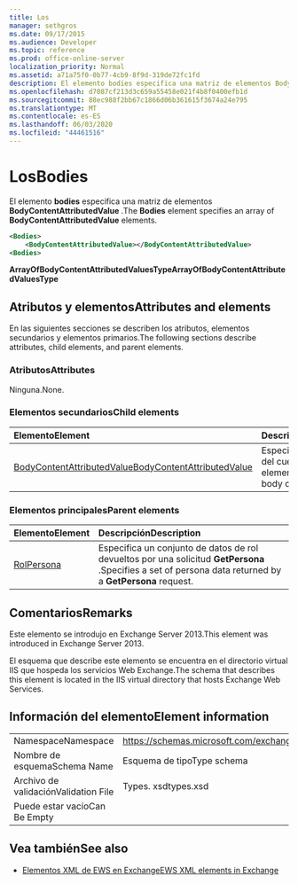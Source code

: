 ```yaml
---
title: Los
manager: sethgros
ms.date: 09/17/2015
ms.audience: Developer
ms.topic: reference
ms.prod: office-online-server
localization_priority: Normal
ms.assetid: a71a75f0-0b77-4cb9-8f9d-319de72fc1fd
description: El elemento bodies especifica una matriz de elementos BodyContentAttributedValue.
ms.openlocfilehash: d7087cf213d3c659a55458e021f4b8f0400efb1d
ms.sourcegitcommit: 88ec988f2bb67c1866d06b361615f3674a24e795
ms.translationtype: MT
ms.contentlocale: es-ES
ms.lasthandoff: 06/03/2020
ms.locfileid: "44461516"
---
```

# <a name="bodies"></a><span data-ttu-id="67203-103">Los</span><span class="sxs-lookup"><span data-stu-id="67203-103">Bodies</span></span>

<span data-ttu-id="67203-104">El elemento **bodies** especifica una matriz de elementos **BodyContentAttributedValue** .</span><span class="sxs-lookup"><span data-stu-id="67203-104">The **Bodies** element specifies an array of **BodyContentAttributedValue** elements.</span></span> 
  
```XML
<Bodies>
    <BodyContentAttributedValue></BodyContentAttributedValue>
<Bodies>
```

 <span data-ttu-id="67203-105">**ArrayOfBodyContentAttributedValuesType**</span><span class="sxs-lookup"><span data-stu-id="67203-105">**ArrayOfBodyContentAttributedValuesType**</span></span>
## <a name="attributes-and-elements"></a><span data-ttu-id="67203-106">Atributos y elementos</span><span class="sxs-lookup"><span data-stu-id="67203-106">Attributes and elements</span></span>

<span data-ttu-id="67203-107">En las siguientes secciones se describen los atributos, elementos secundarios y elementos primarios.</span><span class="sxs-lookup"><span data-stu-id="67203-107">The following sections describe attributes, child elements, and parent elements.</span></span>
  
### <a name="attributes"></a><span data-ttu-id="67203-108">Atributos</span><span class="sxs-lookup"><span data-stu-id="67203-108">Attributes</span></span>

<span data-ttu-id="67203-109">Ninguna.</span><span class="sxs-lookup"><span data-stu-id="67203-109">None.</span></span>
  
### <a name="child-elements"></a><span data-ttu-id="67203-110">Elementos secundarios</span><span class="sxs-lookup"><span data-stu-id="67203-110">Child elements</span></span>

|<span data-ttu-id="67203-111">**Elemento**</span><span class="sxs-lookup"><span data-stu-id="67203-111">**Element**</span></span>|<span data-ttu-id="67203-112">**Descripción**</span><span class="sxs-lookup"><span data-stu-id="67203-112">**Description**</span></span>|
|:-----|:-----|
|[<span data-ttu-id="67203-113">BodyContentAttributedValue</span><span class="sxs-lookup"><span data-stu-id="67203-113">BodyContentAttributedValue</span></span>](bodycontentattributedvalue.md) <br/> |<span data-ttu-id="67203-114">Especifica el contenido del cuerpo de un elemento.</span><span class="sxs-lookup"><span data-stu-id="67203-114">Specifies the body content of an item.</span></span>  <br/> |
   
### <a name="parent-elements"></a><span data-ttu-id="67203-115">Elementos principales</span><span class="sxs-lookup"><span data-stu-id="67203-115">Parent elements</span></span>

|<span data-ttu-id="67203-116">**Elemento**</span><span class="sxs-lookup"><span data-stu-id="67203-116">**Element**</span></span>|<span data-ttu-id="67203-117">**Descripción**</span><span class="sxs-lookup"><span data-stu-id="67203-117">**Description**</span></span>|
|:-----|:-----|
|[<span data-ttu-id="67203-118">Rol</span><span class="sxs-lookup"><span data-stu-id="67203-118">Persona</span></span>](persona.md) <br/> |<span data-ttu-id="67203-119">Especifica un conjunto de datos de rol devueltos por una solicitud **GetPersona** .</span><span class="sxs-lookup"><span data-stu-id="67203-119">Specifies a set of persona data returned by a **GetPersona** request.</span></span>  <br/> |
   
## <a name="remarks"></a><span data-ttu-id="67203-120">Comentarios</span><span class="sxs-lookup"><span data-stu-id="67203-120">Remarks</span></span>

<span data-ttu-id="67203-121">Este elemento se introdujo en Exchange Server 2013.</span><span class="sxs-lookup"><span data-stu-id="67203-121">This element was introduced in Exchange Server 2013.</span></span>
  
<span data-ttu-id="67203-122">El esquema que describe este elemento se encuentra en el directorio virtual IIS que hospeda los servicios Web Exchange.</span><span class="sxs-lookup"><span data-stu-id="67203-122">The schema that describes this element is located in the IIS virtual directory that hosts Exchange Web Services.</span></span>
  
## <a name="element-information"></a><span data-ttu-id="67203-123">Información del elemento</span><span class="sxs-lookup"><span data-stu-id="67203-123">Element information</span></span>

|||
|:-----|:-----|
|<span data-ttu-id="67203-124">Namespace</span><span class="sxs-lookup"><span data-stu-id="67203-124">Namespace</span></span>  <br/> |https://schemas.microsoft.com/exchange/services/2006/types  <br/> |
|<span data-ttu-id="67203-125">Nombre de esquema</span><span class="sxs-lookup"><span data-stu-id="67203-125">Schema Name</span></span>  <br/> |<span data-ttu-id="67203-126">Esquema de tipo</span><span class="sxs-lookup"><span data-stu-id="67203-126">Type schema</span></span>  <br/> |
|<span data-ttu-id="67203-127">Archivo de validación</span><span class="sxs-lookup"><span data-stu-id="67203-127">Validation File</span></span>  <br/> |<span data-ttu-id="67203-128">Types. xsd</span><span class="sxs-lookup"><span data-stu-id="67203-128">types.xsd</span></span>  <br/> |
|<span data-ttu-id="67203-129">Puede estar vacío</span><span class="sxs-lookup"><span data-stu-id="67203-129">Can Be Empty</span></span>  <br/> ||
   
## <a name="see-also"></a><span data-ttu-id="67203-130">Vea también</span><span class="sxs-lookup"><span data-stu-id="67203-130">See also</span></span>



- [<span data-ttu-id="67203-131">Elementos XML de EWS en Exchange</span><span class="sxs-lookup"><span data-stu-id="67203-131">EWS XML elements in Exchange</span></span>](ews-xml-elements-in-exchange.md)

